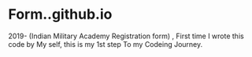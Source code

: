 # Form..github.io
2019- (Indian Military Academy Registration form) , First time I wrote this code by My self, this is my 1st step To my Codeing Journey.
